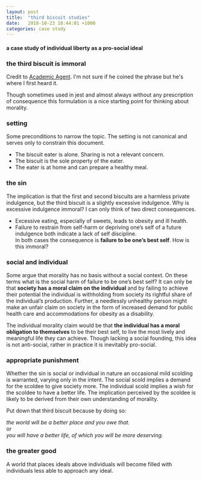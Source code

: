 ```yaml
---
layout: post
title:  "third biscuit studies"
date:   2018-10-23 18:44:01 +1000
categories: case study
---
```

#### a case study of individual liberty as a pro-social ideal
### the third biscuit is immoral
Credit to [Academic Agent](https://www.youtube.com/channel/UCyawG3aTE7RmNQcFQskDWcw).  I'm not sure if he coined the phrase but he's where I first heard it.  

Though sometimes used in jest and almost always without any prescription of consequence this formulation is a nice starting point for thinking about morality.  

### setting
Some preconditions to narrow the topic.  The setting is not canonical and serves only to constrain this document.  
* The biscuit eater is alone. Sharing is not a relevant concern.  
* The biscuit is the sole property of the eater.  
* The eater is at home and can prepare a healthy meal.  

### the sin
The implication is that the first and second biscuits are a harmless private indulgence, but the third biscuit is a slightly excessive indulgence.  Why is excessive indulgence immoral?  I can only think of two direct consequences.  
*	Excessive eating, especially of sweets, leads to obesity and ill health.  
*	Failure to restrain from self-harm or depriving one’s self of a future indulgence both indicate a lack of self discipline.  
In both cases the consequence is **failure to be one’s best self**.  How is this immoral?  

### social and individual
Some argue that morality has no basis without a social context.  On these terms what is the social harm of failure to be one’s best self?  It can only be that **society has a moral claim on the individual** and by failing to achieve their potential the individual is withholding from society its rightful share of the individual’s production. Further, a needlessly unhealthy person might make an unfair claim on society in the form of increased demand for public health care and accommodations for obesity as a disability.    

The individual morality claim would be that **the individual has a moral obligation to themselves** to be their best self, to live the most lively and meaningful life they can achieve.  Though lacking a social founding, this idea is not anti-social, rather in practice it is inevitably pro-social.

### appropriate punishment

Whether the sin is social or individual in nature an occasional mild scolding is warranted, varying only in the intent.  The social scold implies a demand for the scoldee to give society more.  The individual scold implies a wish for the scoldee to have a better life.  The implication perceived by the scoldee is likely to be derived from their own understanding of morality.

Put down that third biscuit because by doing so:  

  *the world will be a better place and you owe that.*  
or  
  *you will have a better life, of which you will be more deserving.*  

### the greater good

A world that places ideals above individuals will become filled with individuals less able to approach any ideal.
